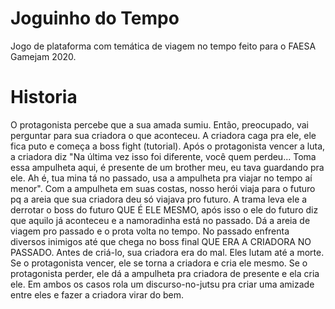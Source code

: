 # Joguinho do Tempo
Jogo de plataforma com temática de viagem no tempo feito para o FAESA Gamejam 2020.

# Historia
O protagonista percebe que a sua amada sumiu. 
Então, preocupado, vai perguntar para sua criadora o que aconteceu.
A criadora caga pra ele, ele fica puto e começa a boss fight (tutorial).
Após o protagonista vencer a luta, a criadora diz "Na última vez isso foi diferente, você quem perdeu... Toma essa ampulheta aqui, é presente de um brother meu, eu tava guardando pra ele. Ah é, tua mina tá no passado, usa a ampulheta pra viajar no tempo aí menor".
Com a ampulheta em suas costas, nosso herói viaja para o futuro pq a areia que sua criadora deu só viajava pro futuro. 
A trama leva ele a derrotar o boss do futuro QUE É ELE MESMO, após isso o ele do futuro diz que aquilo já aconteceu e a namoradinha está no passado. Dá a areia de viagem pro passado e o prota volta no tempo.
No passado enfrenta diversos inimigos até que chega no boss final QUE ERA A CRIADORA NO PASSADO.
Antes de criá-lo, sua criadora era do mal. Eles lutam até a morte.
Se o protagonista vencer, ele se torna a criadora e cria ele mesmo. 
Se o protagonista perder, ele dá a ampulheta pra criadora de presente e ela cria ele. 
Em ambos os casos rola um discurso-no-jutsu pra criar uma amizade entre eles e fazer a criadora virar do bem.
